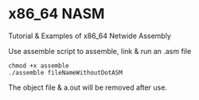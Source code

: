 # x86_64 NASM 
Tutorial & Examples of x86_64 Netwide Assembly

Use assemble script to assemble, link & run an .asm file
```
chmod +x assemble
./assemble fileNameWithoutDotASM
```

The object file & a.out will be removed after use.
